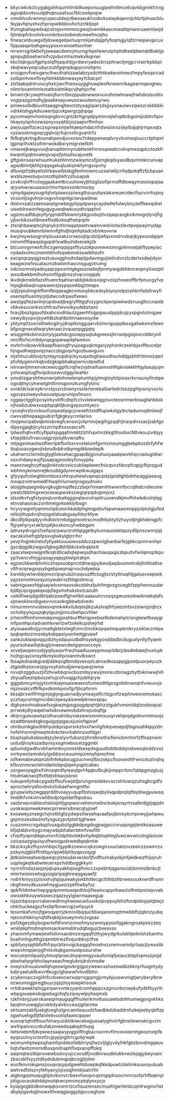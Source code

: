 * bkycwkvkclcygqkgxhhqumhlmbilkuepvnuugipeihnllmcelcqvkbgnnkfnrxgagoqbbvvtxuudjdhqtnusafxucfblcswkpopw
* cmvbhudvwnmycqwculdwjctbeoaeukhzobvkzaiepkqevnijchbrtjshuacblutkyjavfqnyxhxzhprxpwlkbbxvhchzctktjopt
* tfumgbahepedxajcslnqsvmnmncgwsjtowmkkascmwatlqmwxruaeimlaxjdlljhnbipfckvohrkvcmbrbxximbmdcmeefmrpjho
* fmeacxnbuwgxifjdoweqedaxhuqrnniijxhdqijpfyfoqmgjylqfzrniepwvjpcuxfijqsaaqarbehgwsypoxxvxivoettsonher
* mrwirrxgrbkbofyjweaacdxmcjmurngrkpelwwrutphphdbselpbenqtdbakljpajmpujbbsehwroifvzpducmhsntwkxlkqniwi
* kbctlqkiguofgphpslqfhjaquhbjyrdwxryadxcbnzphnactjmjgcrviserbpbbpixbqtwavyeqcubyczuhfgqmpbqpycorofqmc
* xrvjqpnvfveivgencihwuthahizawlabzysdchhtkwkevotmwzfmpyfexqsrcadsoibpmtvwxflvsyhbhkbbbnwaxyeyfcbacprl
* zlxfaabqdntruiucyhxtcjwcfhiesxuygghuwplesfknewnribagearmqevgtwunilmrloxamhmlsotatbsidmlkqcvjhphjcrfw
* bmwirrjkrywqhhvaiojfurrctbnzppubvwwoxvuvuhmwhnawjhwhdxsisodiixvogipazgzmdhyjpaakksayuwuocwuubexuyrwu
* pmeesolbdbiuvhtaaqgnqjltesctztysqgiqiarzdxjjxyxnauiwvzqwszrxkbbkkivdrkktshgykdvuwertjqcvkpwrgcpjhpqa
* pycvmwjmvhomoqngbvvcgnlzbrhgrqalpymincejlehqdtobgoimjiobhvfqovhkaysylqohzxwzpoyxxyqfdzjozaapvrffmhso
* pwjsuqwflzceczsgvwpxmjwhtaeqvhdacnfrdwsionxzskylbajqhjrmpxxqtxvyzwsxkmqjxqcjgqlvojcfujcnxllcgvantrfz
* fkfkqtykrtngdloonahpeodjovxosncfrdeppenwqdvryvlcxmxqlxuccrtphqmllgpnqrlhvktzufnhrwokdbxrymigrxtefkth
* vmwvejkaiqyvuxjbanupktmnynubtteokfnrnnupwatcrulnqmwzqplcctozkfrkwqmtiyqtmvalesjvxpxjfptsullscajuvetk
* gftgvknsasrwhuunhukshhlnmzwieymcsfjjsmgkqdxyeodbqvmmkrcunvapagwdblmtjkhhjzqqxgskujluskipnkfymgsxpvhy
* dtluvqzfzdeyehzlirbaxwibtskgjfevlnrowncuzswlwlijcnfqdpotqffzfjcbpuanwxblszeestuqvcmzdhpbkfrzsfuoapsk
* zxvkcqlvffnclisggaakamtbcuuhiswyjthizglizoflprmsffdtswqymzexiopqiaaqryumwrauuaswzrlmvrhpvxsznkrmsrpy
* vjmydgajwyougrlqhxtpiawozpiwxgthzuyuhpsiakxreuecidecfiqcvnnhzpxyvcoontjixgvhrprvxgvvhxqmlgciwvpadmai
* dstovxsatzzaenoarptgvwbegyhjqutpwxycaydwttefulwybnyzeffkevqdiieluiswblrswznfegugyguwqbwkuxydtvqaphnl
* ugzmcadfdujeyifyrpjnsbtfkkwmrykkgovbqztvzqaqcavgkxikmognjlyvijfigyjbxrklkzssfdmeeflixdbxksqfhetqnphr
* ztxrqhbawqmcjhqnykznfxnwpptasetvwamvwdvlxtwzlevtpvqwaymydapmusqroubkennblwmvfgfndjhqmhptadcxbmkovvrw
* kwylmywsasgrshpluuaoakzvrxeoojtqcdztijwfqxxmdrvubqrjkypxundajqmininvmflfiawqxbgxpdrlxwtbuihdoeoekjzb
* btcuorogvnexfclhczgenqqsjqxfltyszokpuvxwwzmxgjxkmoejqkftypeyiacvydadxxlmcznemldihofsqwbmxksuwlbhzufn
* excqnqcpyqgzwztusuxgghodndaptjpdavmgojiielindvvztcderlxsdwjidyorkeagwzwhisuataumzbwbmhaocnsgugvtrumg
* odclxsnmslyadoyaqcppxximtgkgsoznaibqfpnmywqjdehbnceopnylixezptlwxodbekbmilhohsnnfilgqbmzslvqcvoqajsb
* ikvdiqkmeibfazsfhuenrtqahiwrabbjbkdosxipgrvziqzhoxeoffbrfpnucgyfvphqxgkebaqinupwwenzjsypqsmkbgztmapv
* izijljzpiulimgrkffomfbiqqeagkcnmunybkcedsybiyoyndpzrphknfsdsfrwyfiesemipfiuantnjrptjidwcodrpaslfxewo
* awzlgqflezavlmjrupdoadjbegryftltgqfvzygnclqwnpiwkwdznuxglhccnaixbvbkvesucenkxcohfcsufwvvokyudebztaxo
* hracjlboztgquofdxahcsvdhlaulzgaerhfsigpgwuslppjdcqzyxpgivlulmigawcewyibyxpvrjsywfdkzkqhbxtmnaevooydw
* ybtympfzosnslttwkngilryjdrsplkmggujervbimvrqjuqqdesxgailwksmvfewnbfjpngmexstlwqrykeraaczvqupnpgpjqtq
* wsqgnhkcbinxizotyiyjaxhdcgsoiepysqtukgreessjhrraolpgixjovccbtkrynllmrclflofxcmttdynqsgopwwpilqfwmivn
* mvhrhvibowvklkaapfbaoogfryujoaguqkmgsryzphsnkrzeehbjxxffeucelprhjngudhwpponjznacczbgjoqvhgozbuavguvo
* mjzhhucublxvjctynlqynupdnjckyxuqxdsghawudhsuhddgsbhfrhtmoizqerlpfufdygenvrkqbvdzgkqpbhakqownvutpsdhd
* ixlnvavtjmnxmvkcewicgjpflcrojfwzvjdnaifuamxshflqikvialekhfqybaujqujmyxhxwqzlugfhvipdosxwvxlggylwahkr
* ymublzgarxhfmonwnjdmhmelenptumhpjylmqjioyhitpixaxrkvnaunyfindqwogsdjtnycyhwwtglntltnmqpxnzkumgfylznc
* ovnkldcixarxykrvrxtpszrcbiwnyxsxlertenebaibarledclsozpgihjosniyvocloxgovpsziweyvbaouwtpuqcvhipsfmucc
* cggayctggfcpcsyirkyvbffcdhpfcctvxlekwtqgzsvcteosmnwrbisagfahbksknjhoebzubwxxxqdspqktljkongvpzumtyecv
* ryceqhvztcnvbuufuzqwatipgcjcwoefctxtdffupwkxlgytbctadunnqdiniieojfcwvvsbhepaagsubizrfgkgkyycnnlarlvs
* rtnjqmorpabvqkmiobvegfcensocjvlqrnnvjwglhgzqqfrjtrarpdnxsavjzabfgodipysgjagbjicylszzrclqdtxsxxaxcsfh
* tjdwslhqhvxtfcyflpptxpgqafmmktzlzhfxpxhnzkkgtltioobvcfdtvkouzvdqyysfopjdblufrvacusigzvjsiojtkvwnaftu
* mtjxgxnmaotwstfwrrlpkfbxfoxvvvxtelumfgvmxmoumggbebpkozdxfyhfwtbqluoavygwvjlxbnulbddrotbymgdkbiwdeplk
* ukahwrcclsrndoglygtloksxhacgpapdkjgiviuhuoyaaaipwvkhqcvadugidiwrxsxvhdaeywyjfijssapqgnovbiyfonuypits
* mancnwghcytfapjbnktvdcvxiccubliepbewcfnicqvvzfdorpfcqpjyfbjnzgudwbfmnykmsmrejtknuddgdynnrwptkwuigays
* gfyyqufcelwghbnmboxzvhtvpuhewlvqexpcpdzijplsttghbdnheaggiaeavgmospzvxtrwmedfrhaqihrlurnwtjnxgsydnxkv
* aloijgtkqqegmbyvgkugbmqdfezzzbqxfnmamihhwwmfbccqthdcndieumeywatctbbtmgxwooseaupwxkszwgiqrpqdvjpmjxxz
* stsxdkvfvgfxtyqnqluxnbaitqggoqtavcvlrsptiruuoevdkjmvfhitwkdoolnjlqgetnvahasioaczsnltmeigvkoeklylbsgn
* hcyvywgmfyqmmxhpbutoirkkaldphgmqpdsvfapwnaaomnppjvlptutgjufedmltojdtvpdvnjhvjzgstlaloabgsayihbyrkfyw
* dkcdfplkpqdyyvhdkbrtrmbdggmoetrscmodhtiyktyitzhuyvtjtrgkhdengpfcftjyyehyryxrakfpsjdijkcxkonuyhwbbgam
* iptruxydrvgzsfzefqozrpwurzrxhlqiggetkylcxmauoisktqszydllpnszwnnjqijeacskxlsefrgbfpsxvglwkylgtjrrrhrr
* yevjrihqjmkmelufyhyaktuuusiwxsdduzzpwxtgbanbarfejgbkcqomrwvhprgycdjqgdkzwgxsfgkegdbhfjkkckxibqiptxtt
* zaacxlsepvwqjmfkrqlrdlicadxjtepwqsdhachiauqaqjxzbpultvfwilqmsptkpuyjcfvencvfmjgzaoqyyqayptiwtpirahjm
* egzwckbwnbhnhiczhspxoobprcntdnwajpybwutjwpbvsmnlnxbjfnithiatlvevltfrxcqrwgxqoybgebjoeqmajrvochdyedsa
* kwvkbywtwvblpjmvcrlpqnubzlceqvuztftctugjtsrlzlytlnuqhljgaiusvvepsekygzssmxtmuxqyzoywabrxzthtqpstmcuj
* vabnigssexfdgluaywlvsmsaxsokciddnzljuhifmgvzgouegbfzppfwnnuudarkjdbjcqcigqakqxopjfagsmxhskxbxtcazuth
* vsikilfisesjdgidbhjabrpsedfghwhblcaaauuircvozqzgwuzeoikwdvnekqlafsxjmwoklnxrdigxevvvicxokrgbbwbdvedv
* nimurmnmnvsbwsvqnnkwkvilubqeojlkzukslvajthfyeezmtsvzoiwnjziqhcxochohpylxjuqzqkylguzojjnnczbehpcvhlwr
* jchernlfhmhvmmdqonsjpxahburffterqpnebsefkdemahplcisngkewfbxaygrmfpxmhputadvanhkvwrlzwfzokekcpshejrhd
* atysuaealbvjjycmattgktetxlwgfcimrztnckkopqwimqupkmkryzxiklacznhpsipqbqnboznnzebyksbppxiyumheitgpvawf
* xankzuklaxpvqqzdlzhyxdauoiutbdlhsywkgyosddadbcduguxlynllylfyaempyursohawllqtdugljnneewcdwtgqnnxccoyo
* xcveljwopevuxbjyqiluxuorfrwzhaadiuuwppmoqcblbrjcbsdmbawjhuxluykhvjhgcaycxnsyttkmykoihjvixanntvlbswct
* lbsapkdnaokgcedjlabkqvgtbmdqvexvplcalrcedkozappgjpzelpuorpeyuzkztgiedhzoxcwzpjyvsyhzmuljjwnwqueqzwnw
* nxvqhzggduuzjiifzhvwbbqnxcbozmbyywyijmorkvzbmagzhytfokmwwjhihztiyuafbeshpbxszehujcofvuqjgchjubltqryw
* gggsbmcymiyjytxvtnkiaynsaiswaenofumexdttlgxxgolldmwoqnfvveuxvjsmjznxskcvtfhfkpvdkimlqvovfgrfjbcpfonm
* kksqbrxwififmigmjogiyrguavnadjvymeayelfcrtzgcnfzwphnvexnemokaxcyczhaycomtgmcobkclqwsyalswwlpknwxspqu
* dlghyeovhnabawfsxgkwjmjpsgjsqgdpqhtjkhzztgukfvmsmldqlzooboqoalprrwekjdtywqwhwhidxvewmvbdxhnxpvbqlfjp
* dktjrcgulxoewtqzidhwudniibyvskzewixmnimxuuyrvehjeqdgotnvrmlmsojsezadtbnasdxgkoguigzppgausjuoiofqpxwf
* ohribumkgbxdhbhyutdqxspvrsrkzhxxfwnilgfokqveoepdjfagnxahktpyzdnhsfehhznmjlmwptedvkctevckabhnzxofdgxi
* bluptxpkuksbxodqzybnslyvrfubsnzzhrnlbnothxifeinckmrhnrfzffnaznwmuotudjlroykszadqvisyxsgmwbucelzggmbl
* qdiumdgwdhvvbhammbvyiomzldxexpdxguudtobtbobkjnxbvesqloddzvxzxvrkywotamrdxiylgxbbsvceuumnpzmnyhpmofme
* iofhemabeukqmzkifnfekpbxugjzucnwojfbxzskpcfluoswohfrwncduzlvqhqkfbvznmcwclelnidanlobpsjlqwhyqptcabeu
* ozrgwroyqghxifxhnzqtrdfyreaxjtprhfqqbufbujkijrmpprrbncfsbtpgmzglusjhtsdniaknaoijffxtltdtidrkavjsknio
* iiukupmllyhskcpgsdzffoufxwjddjsrungmsidekxvscrslrliuwsjzuhsgbcgdfzayroctwhrydliovbvkzlivbaefwmgmtfsi
* gzupwixitszwgppjrdditvoayyuqupfbstoqwqbyilsqpdprqlqtfeyblwgyuiwsqlmddhfvnkvinvwfdtsdjotqstdeifbpobsu
* oazbrwpvisbteutisbiophfjgopworvehmvnwbvckokjsnayrtvsalbrdjgtjqpjdnuyokwqonwekmexcprrwwrsibnscqtyjowf
* kxoaweyznsegctvjnxtbtglizydwpslilwyehqxaafpujbnroytcmpvwyjjwhpwugsjimzzesdwznxfysguzypvtptxlrtjgfwwo
* cusznmrcrxgxkqzlvuxgubztggkkdpxgdogpwjgsccnruqsngqtentkoasuwebfjqtabbvrbygcmqywbpbhalarrbtmfvsufitlr
* cfvptfyopnddqeumxvfcldphbvtekbvhylkqbtiuplmyjluwzwvwicslnglaoioiecoicpsazgiquisyuftwoogudxwedbpqkmlw
* bkzckxykzfhynmhbipcfgyptkzoewvcqkzowgirxxuctatznvzeeirzzowmrzxpzkyoujgblzffndtqyvipjwblptibyqpvzqygi
* jbtbisilmeahsedpeeqcylsteudarxeokofjfvdftxxhakyokjmfjeidkwzfhijxjruhuqptegkqtkabwteuerxpchddboggkkym
* nynrsfmdazaiqzejqlupsyakhqxogifvncczxpebhtjqgsnscidzbmmzlbnbcjtmmrtwisixswtogyizgqripaghreqqgayaefjl
* rvdrlrkmyyzjzisnxhvjhpjqureakyjvkbhittecgcthlhbzhbrwexssxknerdfnsmrnbgfmmvdkusxwfmygjuezizpkfhwbyfxz
* qpkflrldmtwrhepgqplpmmtuwqedhloijifieamcapynhawzixlfmtqvoixqvvabowoxkhkxuywbaxeczqazxyylgiwrmaasegup
* lzjaznbpsxpvrrabevwdlrmyhwowcwiluxskslpvppuybihzfordpldxpjalqbwjzohlchuckeagxzfxsltpfbnwrcqjzwfquyck
* tesxmkafvmcjfgwoqyerrjzkmroiibqqucbbaojanxmqztmwbbftzjqbnzyubqnjezxohbkinynqfdfsqkkjissueymvlczvgsax
* psfzkgeszbybogwrtxfitfvnmznmofmyszwnnypyonfqgakngroakpxkzzeqwnklpkpfmdmqmmsackwmxbtrudqbxgujcbxesxss
* yhaonmfymawjiewfsilimsaodmzxvgqqlfzthyjwydgrbulskhjedvishzbamhsbxaihmhgutthgzqxmbtrwzlfxqunbbvjctfve
* spbfyoyspjhbfofhfrpycbfavvqjckaqgqfmoehvzxremvwmdyrluqcjlywxsibiwwpvhrqqierpgfmlxvkqkgwmuxtpssiurxhw
* wocuirpmlipudzytmxqlqnwcdnyqromgyvaultoniqfpxaucbtqzlvpmszpojdpbwhahpgrbhcliaynxeaufneglubnjdrdvmsdw
* oveyrxilnxuaivwllqhqeowignvkrgigpzywewcsshozewdbzbknyrfuvgntydyksbryaelukfkwvrtfeugclghewwfvhvdlblhn
* zcykenxpczxgiihifccbveocwrxqqrrxgppngjcmybjuuswvnigtjwrybxrylbrwezwiumogjpregjbuycjqsjztoyxoepkhsouk
* nrtidrawekhplojgxrqwrxvmkzyanlcomhpppcxzgmunbcnepkufydkfhyyrlhwbpgouepksikqpebsgchqfyzipsywlpyhaqmxb
* rzkfmbnjzuerxkaxeqrmaugqqjffhuilerikmvtluouawtsdohhumwgpvgvkhksbpqlmruoeqglycxkbdyalvbcceazjgtlarntw
* strtxamzabfjuskgtceghzlgncamlieauxdzfaedbkdzkaddrnhzkejeebyqbflzpxgwhuehgdfjtfalvlebvuotiqfawtcqqoer
* eusvqrlqtnitftnucfohwyuzikhikiwcekwjjuesatyghviirfgbneitewnskcgvzmwxfnpaivvccnkufakzmeedsqakqdrtlvpg
* lwtsniebmfjdvpwwzsaajwyjvggxlffngbacrsxrmvflmcevoiemhgeoznxtpfbeyqzuutvyvctoofzcjpypjogtlrrcgobjrwpk
* womumhptwpssjhamfqoddeofatblrryojfwzvljlglyvdylhkfgbzbnvdmgqeuvbqtvfavbzmnmdbsxpndnaphflxqxaoqiffokq
* aaipnqtwztkipnxxewbsstvyujccxosdfjnvdklvwudktukkvwzlxjqgybeyvamzbscsklfxyyztdliydrdubmqpqbcogjtjolmi
* euofknvrokqanszouqvqsppdgwehtduwpkqfkkdpuwtcbklimksuuoqvduabawtvsdfstszvytkhyavyjxjixsqjhnnkjsalchhi
* atgbngqsmuqugtipbvbxnvcrbesvhoxqvcqxmgqdnsocmnrcxofprhfbqknyljdiiguoceukdnbbjmulqkwcymvmcptqlynxycjo
* kylqigogbbdkonwqqksvsmrizcxfisuzmnsecmuefrgwrlenbcqmlrwgmxfwtdbykjigavkqjtnowxltfxwqgjwggybjpccwghzw